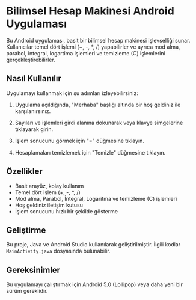 # Bilimsel Hesap Makinesi Android Uygulaması

Bu Android uygulaması, basit bir bilimsel hesap makinesi işlevselliği sunar. Kullanıcılar temel dört işlemi (+, -, *, /) yapabilirler ve ayrıca mod alma, parabol, integral, logartima işlemleri ve temizleme (C) işlemlerini gerçekleştirebilirler.

## Nasıl Kullanılır

Uygulamayı kullanmak için şu adımları izleyebilirsiniz:

1. Uygulama açıldığında, "Merhaba" başlığı altında bir hoş geldiniz ile karşılanırsınız.

2. Sayıları ve işlemleri girdi alanına dokunarak veya klavye simgelerine tıklayarak girin.

3. İşlem sonucunu görmek için "=" düğmesine tıklayın.

4. Hesaplamaları temizlemek için "Temizle" düğmesine tıklayın.

## Özellikler

- Basit arayüz, kolay kullanım
- Temel dört işlem (+, -, *, /)
- Mod alma, Parabol, İntegral, Logaritma ve temizleme (C) işlemleri
- Hoş geldiniz iletişim kutusu
- İşlem sonucunu hızlı bir şekilde gösterme

## Geliştirme

Bu proje, Java ve Android Studio kullanılarak geliştirilmiştir. İlgili kodlar `MainActivity.java` dosyasında bulunabilir.

## Gereksinimler

Bu uygulamayı çalıştırmak için Android 5.0 (Lollipop) veya daha yeni bir sürüm gereklidir.


